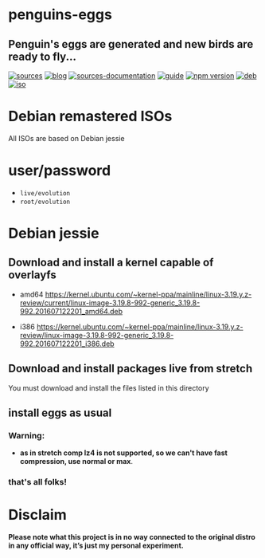 penguins-eggs
=============

## Penguin&#39;s eggs are generated and new birds are ready to fly...
[![sources](https://img.shields.io/badge/github-sources-blue)](https://github.com/pieroproietti/penguins-eggs)
[![blog](https://img.shields.io/badge/blog-penguin's%20eggs-blue)](https://penguins-eggs.net)
[![sources-documentation](https://img.shields.io/badge/sources-documentation-blue)](https://penguins-eggs.net/sources-documentation/index.html)
[![guide](https://img.shields.io/badge/guide-penguin's%20eggs-blue)](https://penguins-eggs.net/book/)
[![npm version](https://img.shields.io/npm/v/penguins-eggs.svg)](https://npmjs.org/package/penguins-eggs)
[![deb](https://img.shields.io/badge/deb-packages-orange)](https://sourceforge.net/projects/penguins-eggs/files/packages-deb)
[![iso](https://img.shields.io/badge/iso-images-orange)](https://sourceforge.net/projects/penguins-eggs/files/iso)

# Debian remastered ISOs

All ISOs are based on Debian jessie

# user/password
* ```live/evolution```
* ```root/evolution```

# Debian jessie

## Download and install a kernel capable of overlayfs

* amd64
https://kernel.ubuntu.com/~kernel-ppa/mainline/linux-3.19.y.z-review/current/linux-image-3.19.8-992-generic_3.19.8-992.201607122201_amd64.deb


* i386
https://kernel.ubuntu.com/~kernel-ppa/mainline/linux-3.19.y.z-review/linux-image-3.19.8-992-generic_3.19.8-992.201607122201_i386.deb

## Download and install packages live from stretch 
You must download and install the files listed in this directory

## install eggs as usual


### Warning: 
* __as in stretch comp lz4 is not supported, so we can't have fast compression, use normal or max__.

### that's all folks!

# Disclaim
__Please note what this project is in no way connected to the original distro in any official way, it’s just my personal experiment.__

